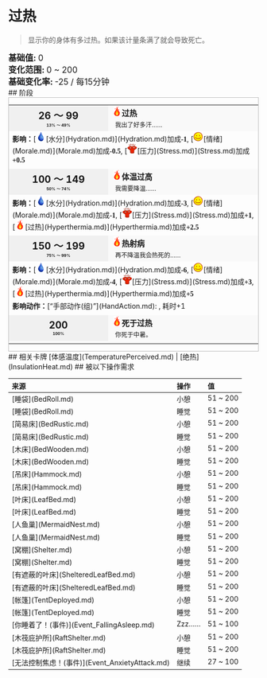 # 过热  
> 显示你的身体有多过热。如果该计量条满了就会导致死亡。  
  
<div style="font-size:1.2em"><b>基础值: </b> 0 </div>  
<div style="font-size:1.2em"><b>变化范围: </b> 0 ~ 200 </div>  
<div style="font-size:1.2em"><b>基础变化率: </b> -25 / 每15分钟 </div>  
## 阶段  
<div  style="border:1px solid #BBB"><table><tr style="height:2em;"><td style="background-color:#F0F0F0;text-align:center;width:180px;font-size:1.4em;font-weight:bold;vertical-align:middle;"><div>26 ～ 99<div><div style="font-size:0.4em">13% ～ 49%</div></td><td colspan=2 style="font-size:1.1em;vertical-align:middle;background-color:#F9F9F9;"><div><b><div style="width:20px;display:inline-block;text-align:center"><img decoding="async" src="../wiki/Sprite/Flame.png" href="a.md" style="max-width:20px;max-height:20px;"></div>过热</b></div><div style="font-size:0.8em;padding-top:4px;">&nbsp;&nbsp;我出了好多汗……</div></td></tr><tr><td colspan=2><b>影响：</b>[<div style="width:20px;display:inline-block;text-align:center"><img decoding="async" src="../wiki/Sprite/Thirst.png" href="a.md" style="max-width:20px;max-height:20px;"></div>[水分](Hydration.md)](Hydration.md)加成<span style="font-family:ui-monospace"><b>-1</b></span>, [<div style="width:20px;display:inline-block;text-align:center"><img decoding="async" src="../wiki/Sprite/Content.png" href="a.md" style="max-width:20px;max-height:20px;"></div>[情绪](Morale.md)](Morale.md)加成<span style="font-family:ui-monospace"><b>-0.5</b></span>, [<div style="width:20px;display:inline-block;text-align:center"><img decoding="async" src="../wiki/Sprite/Stress.png" href="a.md" style="max-width:20px;max-height:20px;"></div>[压力](Stress.md)](Stress.md)加成<span style="font-family:ui-monospace"><b>+0.5</b></span></td></tr><tr><td colspan=2></td></tr><tr style="height:2em;"><td style="background-color:#F0F0F0;text-align:center;width:180px;font-size:1.4em;font-weight:bold;vertical-align:middle;"><div>100 ～ 149<div><div style="font-size:0.4em">50% ～ 74%</div></td><td colspan=2 style="font-size:1.1em;vertical-align:middle;background-color:#F9F9F9;"><div><b><div style="width:20px;display:inline-block;text-align:center"><img decoding="async" src="../wiki/Sprite/Flame.png" href="a.md" style="max-width:20px;max-height:20px;"></div>体温过高</b></div><div style="font-size:0.8em;padding-top:4px;">&nbsp;&nbsp;我需要降温……</div></td></tr><tr><td colspan=2><b>影响：</b>[<div style="width:20px;display:inline-block;text-align:center"><img decoding="async" src="../wiki/Sprite/Thirst.png" href="a.md" style="max-width:20px;max-height:20px;"></div>[水分](Hydration.md)](Hydration.md)加成<span style="font-family:ui-monospace"><b>-3</b></span>, [<div style="width:20px;display:inline-block;text-align:center"><img decoding="async" src="../wiki/Sprite/Content.png" href="a.md" style="max-width:20px;max-height:20px;"></div>[情绪](Morale.md)](Morale.md)加成<span style="font-family:ui-monospace"><b>-1</b></span>, [<div style="width:20px;display:inline-block;text-align:center"><img decoding="async" src="../wiki/Sprite/Stress.png" href="a.md" style="max-width:20px;max-height:20px;"></div>[压力](Stress.md)](Stress.md)加成<span style="font-family:ui-monospace"><b>+1</b></span>, [<div style="width:20px;display:inline-block;text-align:center"><img decoding="async" src="../wiki/Sprite/Flame.png" href="a.md" style="max-width:20px;max-height:20px;"></div>[过热](Hyperthermia.md)](Hyperthermia.md)加成<span style="font-family:ui-monospace"><b>+2.5</b></span></td></tr><tr><td colspan=2></td></tr><tr style="height:2em;"><td style="background-color:#F0F0F0;text-align:center;width:180px;font-size:1.4em;font-weight:bold;vertical-align:middle;"><div>150 ～ 199<div><div style="font-size:0.4em">75% ～ 99%</div></td><td colspan=2 style="font-size:1.1em;vertical-align:middle;background-color:#F9F9F9;"><div><b><div style="width:20px;display:inline-block;text-align:center"><img decoding="async" src="../wiki/Sprite/Flame.png" href="a.md" style="max-width:20px;max-height:20px;"></div>热射病</b></div><div style="font-size:0.8em;padding-top:4px;">&nbsp;&nbsp;再不降温我会热死的……</div></td></tr><tr><td colspan=2><b>影响：</b>[<div style="width:20px;display:inline-block;text-align:center"><img decoding="async" src="../wiki/Sprite/Thirst.png" href="a.md" style="max-width:20px;max-height:20px;"></div>[水分](Hydration.md)](Hydration.md)加成<span style="font-family:ui-monospace"><b>-6</b></span>, [<div style="width:20px;display:inline-block;text-align:center"><img decoding="async" src="../wiki/Sprite/Content.png" href="a.md" style="max-width:20px;max-height:20px;"></div>[情绪](Morale.md)](Morale.md)加成<span style="font-family:ui-monospace"><b>-4</b></span>, [<div style="width:20px;display:inline-block;text-align:center"><img decoding="async" src="../wiki/Sprite/Stress.png" href="a.md" style="max-width:20px;max-height:20px;"></div>[压力](Stress.md)](Stress.md)加成<span style="font-family:ui-monospace"><b>+3</b></span>, [<div style="width:20px;display:inline-block;text-align:center"><img decoding="async" src="../wiki/Sprite/Flame.png" href="a.md" style="max-width:20px;max-height:20px;"></div>[过热](Hyperthermia.md)](Hyperthermia.md)加成<span style="font-family:ui-monospace"><b>+5</b></span></td></tr><tr><td colspan=2><b>影响动作：</b>[“手部动作(组)”](HandAction.md): , 耗时+1</td></tr><tr><td colspan=2></td></tr><tr style="height:2em;"><td style="background-color:#F0F0F0;text-align:center;width:180px;font-size:1.4em;font-weight:bold;vertical-align:middle;"><div>200<div><div style="font-size:0.4em">100%</div></td><td colspan=2 style="font-size:1.1em;vertical-align:middle;background-color:#F9F9F9;"><div><b><div style="width:20px;display:inline-block;text-align:center"><img decoding="async" src="../wiki/Sprite/Flame.png" href="a.md" style="max-width:20px;max-height:20px;"></div>死于过热</b></div><div style="font-size:0.8em;padding-top:4px;">&nbsp;&nbsp;你死于中暑。</div></td></tr><tr><td colspan=2></td></tr></table></div>  
## 相关卡牌  
[体感温度](TemperaturePerceived.md)  |  [绝热](InsulationHeat.md)  
## 被以下操作需求  
<style>
        .table9992 th,td{
            text-align:left;
            vertical-align:top;
        }
        </style><table class="table table-bordered table9992" data-toggle="table"  ><thead style=""><tr ><th  style=""  >来源</th><th  style=""  >操作</th><th  style=""  >值</th></tr></thead><tr ><td  style=""  >[睡袋](BedRoll.md)</td><td  style=""  >小憩</td><td  style=""  >51 ~ 200</td></tr><tr ><td  style=""  >[睡袋](BedRoll.md)</td><td  style=""  >睡觉</td><td  style=""  >51 ~ 200</td></tr><tr ><td  style=""  >[简易床](BedRustic.md)</td><td  style=""  >小憩</td><td  style=""  >51 ~ 200</td></tr><tr ><td  style=""  >[简易床](BedRustic.md)</td><td  style=""  >睡觉</td><td  style=""  >51 ~ 200</td></tr><tr ><td  style=""  >[木床](BedWooden.md)</td><td  style=""  >小憩</td><td  style=""  >51 ~ 200</td></tr><tr ><td  style=""  >[木床](BedWooden.md)</td><td  style=""  >睡觉</td><td  style=""  >51 ~ 200</td></tr><tr ><td  style=""  >[吊床](Hammock.md)</td><td  style=""  >小憩</td><td  style=""  >51 ~ 200</td></tr><tr ><td  style=""  >[吊床](Hammock.md)</td><td  style=""  >睡觉</td><td  style=""  >51 ~ 200</td></tr><tr ><td  style=""  >[叶床](LeafBed.md)</td><td  style=""  >小憩</td><td  style=""  >51 ~ 200</td></tr><tr ><td  style=""  >[叶床](LeafBed.md)</td><td  style=""  >睡觉</td><td  style=""  >51 ~ 200</td></tr><tr ><td  style=""  >[人鱼巢](MermaidNest.md)</td><td  style=""  >小憩</td><td  style=""  >51 ~ 200</td></tr><tr ><td  style=""  >[人鱼巢](MermaidNest.md)</td><td  style=""  >睡觉</td><td  style=""  >51 ~ 200</td></tr><tr ><td  style=""  >[窝棚](Shelter.md)</td><td  style=""  >小憩</td><td  style=""  >51 ~ 200</td></tr><tr ><td  style=""  >[窝棚](Shelter.md)</td><td  style=""  >睡觉</td><td  style=""  >51 ~ 200</td></tr><tr ><td  style=""  >[有遮蔽的叶床](ShelteredLeafBed.md)</td><td  style=""  >小憩</td><td  style=""  >51 ~ 200</td></tr><tr ><td  style=""  >[有遮蔽的叶床](ShelteredLeafBed.md)</td><td  style=""  >睡觉</td><td  style=""  >51 ~ 200</td></tr><tr ><td  style=""  >[帐篷](TentDeployed.md)</td><td  style=""  >小憩</td><td  style=""  >51 ~ 200</td></tr><tr ><td  style=""  >[帐篷](TentDeployed.md)</td><td  style=""  >睡觉</td><td  style=""  >51 ~ 200</td></tr><tr ><td  style=""  >[你睡着了！(事件)](Event_FallingAsleep.md)</td><td  style=""  >Zzz……</td><td  style=""  >51 ~ 100</td></tr><tr ><td  style=""  >[木筏庇护所](RaftShelter.md)</td><td  style=""  >小憩</td><td  style=""  >51 ~ 200</td></tr><tr ><td  style=""  >[木筏庇护所](RaftShelter.md)</td><td  style=""  >睡觉</td><td  style=""  >51 ~ 200</td></tr><tr ><td  style=""  >[无法控制焦虑！(事件)](Event_AnxietyAttack.md)</td><td  style=""  >继续</td><td  style=""  >27 ~ 100</td></tr></tbody></table>  
  


<script>document.title="过热 - 卡牌生存百科 Card Survival Wiki";</script>